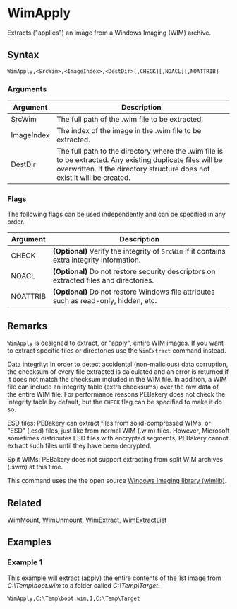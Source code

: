 # WimApply

Extracts ("applies") an image from a Windows Imaging (WIM) archive.

## Syntax

```pebakery
WimApply,<SrcWim>,<ImageIndex>,<DestDir>[,CHECK][,NOACL][,NOATTRIB]
```

### Arguments

| Argument | Description |
| --- | --- |
| SrcWim | The full path of the .wim file to be extracted. |
| ImageIndex | The index of the image in the .wim file to be extracted. |
| DestDir | The full path to the directory where the .wim file is to be extracted. Any existing duplicate files will be overwritten. If the directory structure does not exist it will be created. |

### Flags

The following flags can be used independently and can be specified in any order.

| Argument | Description |
| --- | --- |
| CHECK | **(Optional)** Verify the integrity of `SrcWim` if it contains extra integrity information. |
| NOACL | **(Optional)** Do not restore security descriptors on extracted files and directories. |
| NOATTRIB | **(Optional)** Do not restore Windows file attributes such as read-only, hidden, etc. |

## Remarks

`WimApply` is designed to extract, or "apply", entire WIM images. If you want to extract specific files or directories use the `WimExtract` command instead.

Data integrity: In order to detect accidental (non-malicious) data corruption, the checksum of every file extracted is calculated and an error is returned if it does not match the checksum included in the WIM file. In addition, a WIM file can include an integrity table (extra checksums) over the raw data of the entire WIM file. For performance reasons PEBakery does not check the integrity table by default, but the `CHECK` flag can be specified to make it do so.

ESD files: PEBakery can extract files from solid-compressed WIMs, or "ESD" (.esd) files, just like from normal WIM (.wim) files. However, Microsoft sometimes distributes ESD files with encrypted segments; PEBakery cannot extract such files until they have been decrypted.

Split WIMs: PEBakery does not support extracting from split WIM archives (.swm) at this time.

This command uses the the open source [Windows Imaging library (wimlib)](https://wimlib.net/).

## Related

[WimMount](./WimMount.md), [WimUnmount](./WimUnmount.md), [WimExtract](./WimExtract.md), [WimExtractList](./WimExtractList.md)

## Examples

### Example 1

This example will extract (apply) the entire contents of the 1st image from *C:\Temp\boot.wim* to a folder called *C:\Temp\Target*.

```pebakery
WimApply,C:\Temp\boot.wim,1,C:\Temp\Target
```
